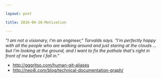 ```yaml
---

layout: post

title: 2016-04-26-Motivation

---
```



*"I am not a visionary, I'm an engineer," Torvalds says. "I'm perfectly
happy with all the people who are walking around and just staring at the
clouds ... but I'm looking at the ground, and I want to fix the pothole
that's right in front of me before I fall in."*

-   http://gggritso.com/human-git-aliases
-   http://neo4j.com/blog/technical-documentation-graph/

